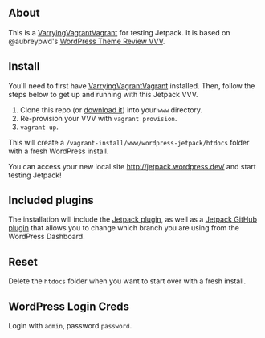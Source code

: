 ## About

This is a [VarryingVagrantVagrant](https://github.com/Varying-Vagrant-Vagrants/VVV) for testing Jetpack. It is based on @aubreypwd's [WordPress Theme Review VVV](https://github.com/aubreypwd/wordpress-themereview-vvv/).

## Install

You'll need to first have [VarryingVagrantVagrant](https://github.com/Varying-Vagrant-Vagrants/VVV) installed. Then, follow the steps below to get up and running with this Jetpack VVV.

1. Clone this repo (or [download it](https://github.com/RCowles/wordpress-jetpack-vvv/)) into your `www` directory.
2. Re-provision your VVV with `vagrant provision`.
3. `vagrant up`.

This will create a `/vagrant-install/www/wordpress-jetpack/htdocs` folder with a fresh WordPress install.

You can access your new local site http://jetpack.wordpress.dev/ and start testing Jetpack!

## Included plugins

The installation will include the [Jetpack plugin](https://github.com/automattic/jetpack), as well as a [Jetpack GitHub plugin](https://github.com/enejb/jetpack-github) that allows you to change which branch you are using from the WordPress Dashboard.

## Reset

Delete the `htdocs` folder when you want to start over with a fresh install.

## WordPress Login Creds

Login with `admin`, password `password`.